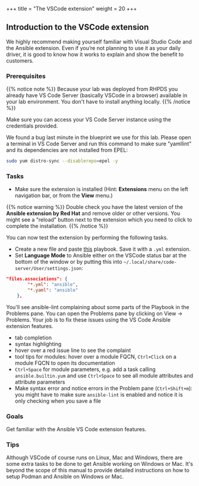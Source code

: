 +++
title = "The VSCode extension"
weight = 20
+++

## Introduction to the VSCode extension

We highly recommend making yourself familiar with Visual Studio Code and the Ansible extension. Even if you’re not planning to use it as your daily driver, it is good to know how it works to explain and show the benefit to customers.

### Prerequisites

{{% notice note %}}
Because your lab was deployed from RHPDS you already have VS Code Server (basically VSCode in a browser) available in your lab environment. You don't have to install anything locally.
{{% /notice %}}

Make sure you can access your VS Code Server instance using the credentials provided.

We found a bug last minute in the blueprint we use for this lab. Please open a terminal in VS Code Server and run this command to make sure "yamllint" and its dependencies are not installed from EPEL:

```bash
sudo yum distro-sync --disablerepo=epel -y
```

### Tasks

* Make sure the extension is installed (Hint: **Extensions** menu on the left navigation bar, or from the **View** menu.)

{{% notice warning %}}
Double check you have the latest version of the **Ansible extension by Red Hat** and remove older or other versions. You might see a "reload" button next to the extension which you need to click to complete the installation.
{{% /notice %}}

You can now test the extension by performing the following tasks.

* Create a new file and paste [this](https://github.com/ansible-learnfest/playbooks-example/blob/main/apache_install.yml) playbook. Save it with a `.yml` extension.
* Set **Language Mode** to Ansible either on the VSCode status bar at the bottom of the window or by putting this into `~/.local/share/code-server/User/settings.json`:

```json
"files.associations": {
        "*.yml": "ansible",
        "*.yaml": "ansible"
    },
```

You'll see ansible-lint complaining about some parts of the Playbook in the Problems pane. You can open the Problems pane by clicking on View -> Problems. Your job is to fix these issues using the VS Code Ansible extension features.

* tab completion
* syntax highlighting
* hover over a red issue line to see the complaint
* tool tips for modules: hover over a module FQCN, `Ctrl+Click` on a module FQCN to open its documentation
* `Ctrl+Space` for module parameters, e.g. add a task calling `ansible.builtin.yum` and use `Ctrl+Space` to see all module attributes and attribute parameters
* Make syntax error and notice errors in the Problem pane (`Ctrl+Shift+m`): you might have to make sure `ansible-lint` is enabled and notice it is only checking when you save a file

### Goals

Get familiar with the Ansible VS Code extension features.

### Tips

Although VSCode of course runs on Linux, Mac and Windows, there are some extra tasks to be done to get Ansible working on Windows or Mac. It's beyond the scope of this manual to provide detailed instructions on how to setup Podman and Ansible on Windows or Mac.

